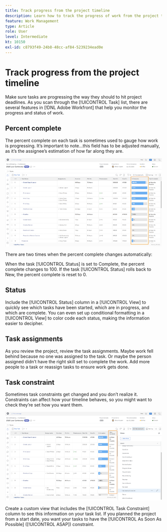 ```yaml
---
title: Track progress from the project timeline
description: Learn how to track the progress of work from the project timeline in [!DNL Adobe Workfront] using percent complete, status, assignments, or constraints.
feature: Work Management
type: Article
role: User
level: Intermediate
kt: 10150
exl-id: c8793f49-24b8-48cc-af84-5239234ead0e
---
```

# Track progress from the project timeline

Make sure tasks are progressing the way they should to hit project deadlines. As you scan through the [!UICONTROL Task] list, there are several features in [!DNL Adobe Workfront] that help you monitor the progress and status of work.

## Percent complete

The percent complete on each task is sometimes used to gauge how work is progressing. It’s important to note...this field has to be adjusted manually, as it’s the assignee’s estimation of how far along they are.

![Project task list showing [!UICONTROL Percent Complete] column](assets/planner-fund-task-percent-complete.png)

There are two times when the percent complete changes automatically:

When the task [!UICONTROL Status] is set to Complete, the percent complete changes to 100.
If the task [!UICONTROL Status] rolls back to New, the percent complete is reset to 0.

## Status

Include the [!UICONTROL Status] column in a [!UICONTROL View] to quickly see which tasks have been started, which are in progress, and which are complete. You can even set up conditional formatting in a [!UICONTROL View] to color code each status, making the information easier to decipher.

## Task assignments

As you review the project, review the task assignments. Maybe work fell behind because no one was assigned to the task. Or maybe the person assigned didn’t have the right skill set to complete the work. Add more people to a task or reassign tasks to ensure work gets done.

## Task constraint

Sometimes task constraints get changed and you don’t realize it. Constraints can affect how your timeline behaves, so you might want to check they’re set how you want them.

![Project task list showing task constraint column](assets/planner-fund-task-constraint.png)

Create a custom view that includes the [!UICONTROL Task Constraint] column to see this information on your task list. If you planned the project from a start date, you want your tasks to have the [!UICONTROL As Soon As Possible] ([!UICONTROL ASAP]) constraint.
